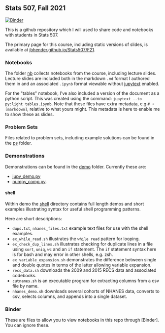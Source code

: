 ## Stats 507, Fall 2021

[![Binder](https://mybinder.org/badge_logo.svg)](https://mybinder.org/v2/gh/jbhender/Stats507_F21/HEAD)

This is a github repository which I will used to share code
and notebooks with students in Stats 507.

The primary page for this course, including static versions of slides, is available at
[jbhender.github.io/Stats507/F21](jbhender.github.io/Stats507/F21).

### Notebooks

The folder [nb](./nb) collects notebooks from the course, including lecture
slides. Lecture slides are included both in the markdown `.md` format I 
authored them in and an associated `.ipynb` format viewable without 
[jupytext][jupy] enabled.

For the "tables" notebook, I've also included a version of the document
as a python script. This was created using the command:
`jupytext --to py:light tables.ipynb`.  Note that these files have
extra metadata, e.g `# + [markdown]`, relative to what yours might.
This metadata is here to enable me to show these as slides. 

[jupy]: https://jupytext.readthedocs.io/en/latest/index.html

### Problem Sets

Files related to problem sets, including example solutions can be found
in the [ps](./ps) folder.

### Demonstrations

Demonstrations can be found in the [demo](./demo/) folder. Currently these are:
  
  + [jupy_demo.py](./demo/jupy_demo.py)
  + [numpy_comp.py](./demo/numpy_comp.py).

#### shell

Within demo the [shell](./demo/shell) directory contains full length demos
and short examples illustrating syntax for useful shell programming patterns.

Here are short descriptions:

 - `dups.txt`, `nhanes_files.txt` example text files for use with the
    shell examples.
 - `ex_while_read.sh` illustrates the `while read` pattern for looping.
 - `ex_check_dup_lines.sh` illustrates checking for duplicate lines in
    a file using `sort`, `uniq`, `wc` and an `if` statement. The `if`
    statement syntax here is for bash and may error in other shells,
    e.g. zsh.
 - `ex_variable_expansion.sh` demonstrates the difference between single
    and double quotes in terms of the latter allowing variable expansion.
 - `recs_data.sh` downloads the 2009 and 2015 RECS data and associated codebooks.
 - `cutnames.sh` is an executable program for extracting columns from a csv file
    by name. 
 - `nhanes_demo.sh` downloads several cohorts of NHANES data, converts to
    csv, selects columns, and appends into a single dataset.

### Binder

These are files to allow you to view notebooks in this repo through 
[Binder].  You can ignore these.

